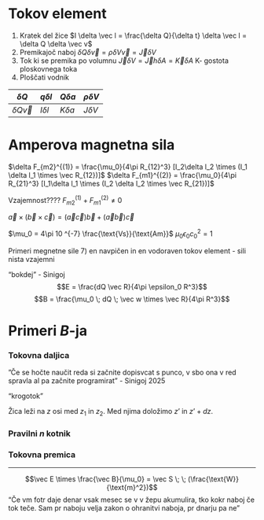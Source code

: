 # Tokov element
1. Kratek del žice
$I \delta \vec l = \frac{\delta Q}{\delta t} \delta \vec l = \delta Q \delta \vec v$
2. Premikajoč naboj
$\delta Q \delta \vec v= \rho \delta V \vec v = \vec J \delta V$
3. Tok ki se premika po volumnu
$\vec J \delta V = \vec J h \delta A = \vec K \delta A$ K- gostota ploskovnega toka
4. Ploščati vodnik

| $\delta Q$        | $q \delta l$ | $Q \delta a$ | $\rho \delta V$ |
| ----------------- | ------------ | ------------ | --------------- |
| $\delta Q \vec v$ | $I \delta l$ | $K \delta a$ | $J \delta V$    |
# Amperova magnetna sila
$\delta F_{m2}^{(1)} = \frac{\mu_0}{4\pi R_{12}^3} [I_2\delta l_2 \times (I_1 \delta l_1 \times \vec R_{12})]$
$\delta F_{m1}^{(2)} = \frac{\mu_0}{4\pi R_{21}^3} [I_1\delta l_1 \times (I_2 \delta l_2 \times \vec R_{21})]$

Vzajemnost???? 
$F_{m2}^{(1)} + F_{m1}^{(2)} \not= 0$

$\vec a \times (\vec b \times \vec c) = (\vec a \vec c) \vec b + (\vec a \vec b)\vec c$


$\mu_0 = 4\pi 10 ^{-7} \frac{\text{Vs}}{\text{Am}}$
$\mu_0 \epsilon_0 c_0^2 =1$

Primeri megnetne sile
7\) en navpičen in en vodoraven tokov element - sili nista vzajemni

“bokdej” - Sinigoj
$$E = \frac{dQ \vec R}{4\pi \epsilon_0 R^3}$$
$$B = \frac{\mu_0 \; dQ \; \vec w \times \vec R}{4\pi R^3}$$
# Primeri $B$-ja
### Tokovna daljica
”Če se hočte naučit reda si začnite dopisvcat s punco, v sbo ona v red spravla al pa začnite programirat” - Sinigoj 2025

“krogotok”

Žica leži na $z$ osi med $z_1$ in $z_2$. Med njima doložimo $z’$ in $z’+dz$. 

### Pravilni $n$ kotnik
### Tokovna premica








---
$$\vec E \times \frac{\vec B}{\mu_0} = \vec S \; \; (\frac{\text{W}}{\text{m}^2})$$
“Če vm fotr daje denar vsak mesec se v v žepu akumulira, tko kokr naboj če tok teče. Sam pr naboju velja zakon o ohranitvi naboja, pr dnarju pa ne”
